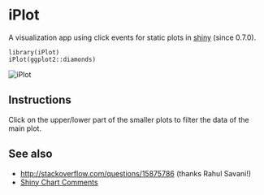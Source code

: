 # iPlot

A visualization app using click events for static plots in [shiny](https://github.com/rstudio/shiny) (since 0.7.0).

    library(iPlot)
    iPlot(ggplot2::diamonds)

![iPlot](https://dl.dropboxusercontent.com/u/2904328/iPlot.png)

## Instructions

Click on the upper/lower part of the smaller plots to filter the data of the main plot.

## See also

- http://stackoverflow.com/questions/15875786 (thanks Rahul Savani!)
- [Shiny Chart Comments](https://gist.github.com/reinholdsson/6332998)
